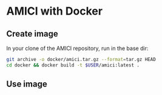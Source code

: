 # AMICI with Docker

## Create image

In your clone of the AMICI repository, run in the base dir:

```bash
git archive -o docker/amici.tar.gz --format=tar.gz HEAD
cd docker && docker build -t $USER/amici:latest .
```

## Use image

